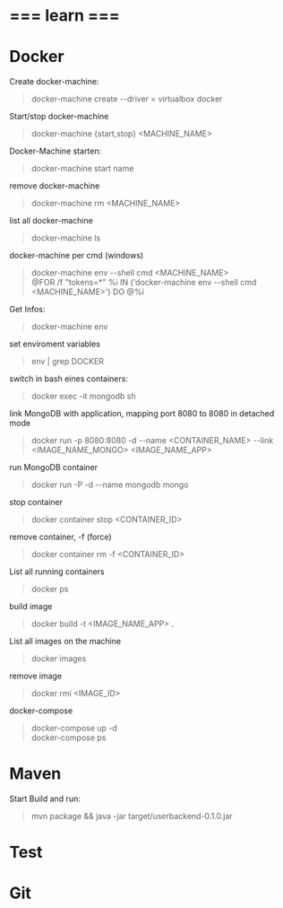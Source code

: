 # === learn === #

# Docker
Create docker-machine:
> docker-machine create --driver = virtualbox docker

Start/stop docker-machine
> docker-machine {start,stop} <MACHINE_NAME>

Docker-Machine starten:
> docker-machine start name 

remove docker-machine
> docker-machine rm <MACHINE_NAME>

list all docker-machine
> docker-machine ls

docker-machine per cmd (windows)
> docker-machine env --shell cmd <MACHINE_NAME>  
> @FOR /f "tokens=*" %i IN ('docker-machine env --shell cmd <MACHINE_NAME>') DO @%i

Get Infos:
> docker-machine env

set enviroment variables
> env | grep DOCKER

switch in bash eines containers:
> docker exec -it mongodb sh

link MongoDB with application, mapping port 8080 to 8080 in detached mode
> docker run -p 8080:8080 -d --name <CONTAINER_NAME> --link <IMAGE_NAME_MONGO> <IMAGE_NAME_APP>

run MongoDB container
> docker run -P -d --name mongodb mongo

stop container
> docker container stop <CONTAINER_ID>

remove container, -f (force)
> docker container rm -f <CONTAINER_ID>

List all running containers
> docker ps

build image
> docker build -t <IMAGE_NAME_APP> .

List all images on the machine
> docker images

remove image
> docker rmi <IMAGE_ID>

docker-compose
> docker-compose up -d  
> docker-compose ps

# Maven
Start Build and run:
> mvn package && java -jar target/userbackend-0.1.0.jar

# Test


# Git


